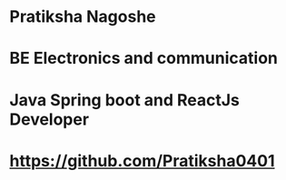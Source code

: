 # Pratiksha Nagoshe

# BE Electronics and communication

# Java Spring boot and ReactJs Developer

# https://github.com/Pratiksha0401